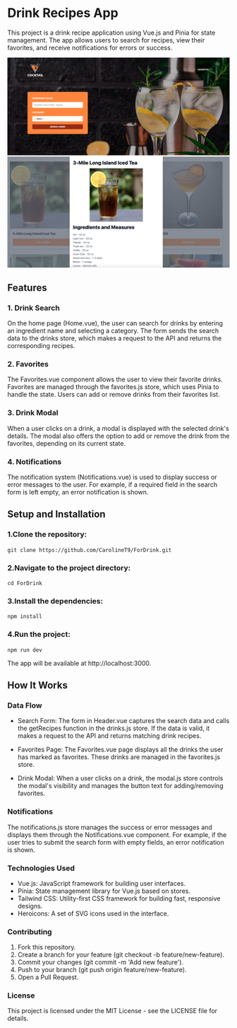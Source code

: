 # Drink Recipes App

This project is a drink recipe application using Vue.js and Pinia for state management. The app allows users to search for recipes, view their favorites, and receive notifications for errors or success.

![Desktop](./public/img/home.png)
![Desktop](./public/img/modal.png)
## Features
### 1. Drink Search
On the home page (Home.vue), the user can search for drinks by entering an ingredient name and selecting a category. The form sends the search data to the drinks store, which makes a request to the API and returns the corresponding recipes.
### 2. Favorites
The Favorites.vue component allows the user to view their favorite drinks. Favorites are managed through the favorites.js store, which uses Pinia to handle the state. Users can add or remove drinks from their favorites list.
### 3. Drink Modal
When a user clicks on a drink, a modal is displayed with the selected drink's details. The modal also offers the option to add or remove the drink from the favorites, depending on its current state.
### 4. Notifications
The notification system (Notifications.vue) is used to display success or error messages to the user. For example, if a required field in the search form is left empty, an error notification is shown.

## Setup and Installation

### 1.Clone the repository:
```
git clone https://github.com/CarolineT9/ForDrink.git

```

### 2.Navigate to the project directory:
```
cd ForDrink

```

### 3.Install the dependencies:
```
npm install

```
### 4.Run the project:
```
npm run dev

```

The app will be available at http://localhost:3000.

## How It Works
### Data Flow
- Search Form: The form in Header.vue captures the search data and calls the getRecipes function in the drinks.js store. If the data is valid, it makes a request to the API and returns matching drink recipes.

- Favorites Page: The Favorites.vue page displays all the drinks the user has marked as favorites. These drinks are managed in the favorites.js store.
- Drink Modal: When a user clicks on a drink, the modal.js store controls the modal's visibility and manages the button text for adding/removing favorites.

### Notifications

The notifications.js store manages the success or error messages and displays them through the Notifications.vue component. For example, if the user tries to submit the search form with empty fields, an error notification is shown.

### Technologies Used

- Vue.js: JavaScript framework for building user interfaces.
- Pinia: State management library for Vue.js based on stores.
- Tailwind CSS: Utility-first CSS framework for building fast, responsive designs.
- Heroicons: A set of SVG icons used in the interface.

### Contributing
1. Fork this repository.
2. Create a branch for your feature (git checkout -b feature/new-feature).
3. Commit your changes (git commit -m 'Add new feature').
4. Push to your branch (git push origin feature/new-feature).
5. Open a Pull Request.

### License
This project is licensed under the MIT License - see the LICENSE file for details.